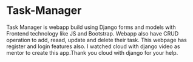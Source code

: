 # Task-Manager
Task Manager is webapp build using Django forms and models with Frontend technology like JS and Bootstrap. Webapp also have CRUD operation to add, reaad, update and delete their task. This webpage has register and login features also. I watched cloud with django video as mentor to create this app.Thank you cloud with django for your help. 
